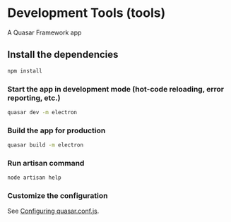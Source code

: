 # Development Tools (tools)

A Quasar Framework app

## Install the dependencies
```bash
npm install
```

### Start the app in development mode (hot-code reloading, error reporting, etc.)
```bash
quasar dev -m electron
```


### Build the app for production
```bash
quasar build -m electron
```

### Run artisan command
```bash
node artisan help
```

### Customize the configuration
See [Configuring quasar.conf.js](https://quasar.dev/quasar-cli/quasar-conf-js).
